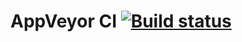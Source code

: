 # AppVeyor CI [![Build status](https://ci.appveyor.com/api/projects/status/tyt3xwc3s56ijc7l?svg=true)](https://ci.appveyor.com/project/holyblaz/automation-api-ci-appveyar-json-schema)
